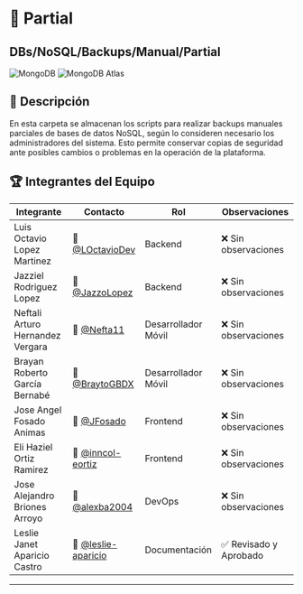  # 📂 Partial
## DBs/NoSQL/Backups/Manual/Partial

![MongoDB](https://img.shields.io/badge/MongoDB-47A248?style=for-the-badge&logo=mongodb&logoColor=white) ![MongoDB Atlas](https://img.shields.io/badge/MongoDB_Atlas-47A248?style=for-the-badge&logo=mongodb&logoColor=white)

## 📌 Descripción

 En esta carpeta se almacenan los scripts para realizar backups manuales parciales de bases de datos NoSQL, según lo consideren necesario los administradores del sistema. Esto permite conservar copias de seguridad ante posibles cambios o problemas en la operación de la plataforma.

## 🏆 Integrantes del Equipo

| Integrante                       | Contacto             | Rol                 | Observaciones     |
| -------------------------------- | -------------------- | ------------------- | ----------------- |
| Luis Octavio Lopez Martinez      | 📧 [@LOctavioDev](https://github.com/LOctavioDev)     | Backend             | ❌ Sin observaciones |
| Jazziel Rodriguez Lopez          | 📧 [@JazzoLopez](https://github.com/JazzoLopez)       | Backend             | ❌ Sin observaciones |
| Neftali Arturo Hernandez Vergara | 📧 [@Nefta11](https://github.com/Nefta11)          | Desarrollador Móvil | ❌ Sin observaciones |
| Brayan Roberto García Bernabé    | 📧 [@BraytoGBDX](https://github.com/BraytoGBDX)      | Desarrollador Móvil | ❌ Sin observaciones |
| Jose Angel Fosado Animas         | 📧 [@JFosado](https://github.com/JFosado)          | Frontend            | ❌ Sin observaciones |
| Eli Haziel Ortiz Ramirez         | 📧 [@inncol-eortiz](https://github.com/inncol-eortiz)        | Frontend            | ❌ Sin observaciones |
| Jose Alejandro Briones Arroyo    | 📧 [@alexba2004](https://github.com/alexba2004)      | DevOps              | ❌ Sin observaciones |
| Leslie Janet Aparicio Castro    | 📧 [@leslie-aparicio](https://github.com/leslie-aparicio)  | Documentación       | ✅ Revisado y Aprobado |

---